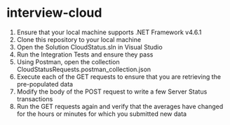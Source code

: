 # interview-cloud

1. Ensure that your local machine supports .NET Framework v4.6.1
1. Clone this repository to your local machine
1. Open the Solution CloudStatus.sln in Visual Studio
1. Run the Integration Tests and ensure they pass
1. Using Postman, open the collection  CloudStatusRequests.postman_collection.json
1. Execute each of the GET requests to ensure that you are retrieving the pre-populated data
1. Modify the body of the POST request to write a few Server Status transactions
1. Run the GET requests again and verify that the averages have changed for the hours or minutes for which you submitted new data